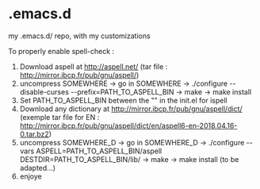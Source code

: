 # .emacs.d
my .emacs.d/ repo, with my customizations

To properly enable spell-check :
1) Download aspell at http://aspell.net/ (tar file : http://mirror.ibcp.fr/pub/gnu/aspell/)
2) uncompress SOMEWHERE -> go in SOMEWHERE -> ./configure --disable-curses --prefix=PATH_TO_ASPELL_BIN -> make -> make install
3) Set PATH_TO_ASPELL_BIN between the "" in the init.el for ispell
4) Download any dictionary at http://mirror.ibcp.fr/pub/gnu/aspell/dict/ (exemple tar file for EN : http://mirror.ibcp.fr/pub/gnu/aspell/dict/en/aspell6-en-2018.04.16-0.tar.bz2)
5) uncompress SOMEWHERE_D -> go in SOMEWHERE_D -> ./configure --vars ASPELL=PATH_TO_ASPELL_BIN/aspell DESTDIR=PATH_TO_ASPELL_BIN/lib/ -> make -> make install (to be adapted...)
6) enjoye
